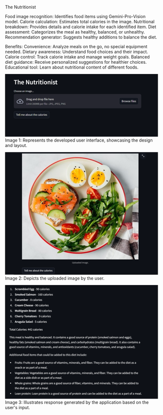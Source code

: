The Nutritionist

Food image recognition: Identifies food items using Gemini-Pro-Vision model.
Calorie calculation: Estimates total calories in the image.
Nutritional breakdown: Provides details and calorie intake for each identified item.
Diet assessment: Categorizes the meal as healthy, balanced, or unhealthy.
Recommendation generator: Suggests healthy additions to balance the diet.

Benefits:
Convenience: Analyze meals on the go, no special equipment needed.
Dietary awareness: Understand food choices and their impact.
Calorie control: Track calorie intake and manage weight goals.
Balanced diet guidance: Receive personalized suggestions for healthier choices.
Educational tool: Learn about nutritional content of different foods.

![User Interface](images/user_interface.PNG)
Image 1: Represents the developed user interface, showcasing the design and layout.

![Input Prompt](images/input.PNG)
Image 2: Depicts the uploaded image by the user.

![Response](images/response.PNG)
Image 3: Illustrates response generated by the application based on the user's input.
